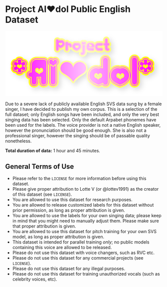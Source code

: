 # Project AI❤dol Public English Dataset
![Project AI❤dol logo](logo_aidol.png)

Due to a severe lack of publicly available English SVS data sung by a female singer, I have decided to publish my own corpus.
This is a selection of the full dataset; only English songs have been included, and only the very best singing data has been selected.
Only the default Arpabet phonemes have been used for the labels.
The voice provider is not a native English speaker, however the pronunciation should be good enough.
She is also not a professional singer, however the singing should be of passable quality nonetheless.

**Total duration of data:** 1 hour and 45 minutes.

## General Terms of Use
- Please refer to the ``LICENSE`` for more information before using this dataset.
- Please give proper attribution to Lotte V (or @lottev1991) as the creator of this dataset (see ``LICENSE``).
- You are allowed to use this dataset for research purposes.
- You are allowed to release customized labels for this dataset without prior permission, as long as proper attribution is given.
- You are allowed to use the labels for your own singing data; please keep in mind that you might need to manually adjust them. Please make sure that proper attribution is given.
- You are allowed to use this dataset for pitch training for your own SVS model, as long as proper attribution is given.
- This dataset is intended for parallel training _only_; no public models containing this voice are allowed to be released.
- Please do not use this dataset with voice changers, such as RVC etc.
- Please do not use this dataset for any commercial projects (see ``LICENSE``).
- Please do not use this dataset for any illegal purposes.
- Please do not use this dataset for training unauthorized vocals (such as celebrity voices, etc).